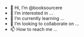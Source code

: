 - 👋 Hi, I’m @booksourcere
- 👀 I’m interested in ...
- 🌱 I’m currently learning ...
- 💞️ I’m looking to collaborate on ...
- 📫 How to reach me ...

<!---
booksourcere/booksourcere is a ✨ special ✨ repository because its `README.md` (this file) appears on your GitHub profile.
You can click the Preview link to take a look at your changes.
--->
